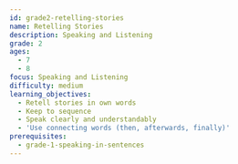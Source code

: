 ```yaml
---
id: grade2-retelling-stories
name: Retelling Stories
description: Speaking and Listening
grade: 2
ages:
  - 7
  - 8
focus: Speaking and Listening
difficulty: medium
learning_objectives:
  - Retell stories in own words
  - Keep to sequence
  - Speak clearly and understandably
  - 'Use connecting words (then, afterwards, finally)'
prerequisites:
  - grade-1-speaking-in-sentences
---
```


